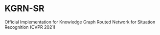 # KGRN-SR
Official Implementation for Knowledge Graph Routed Network for Situation Recognition (CVPR 2021)
